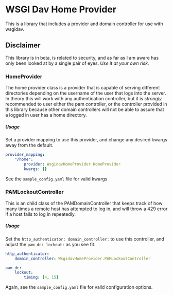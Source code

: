 # WSGI Dav Home Provider

This is a library that includes a provider and domain controller
for use with wsgidav.

## Disclaimer
This library is in beta, is related to security, and as far as I
am aware has only been looked at by a single pair of eyes. *Use
it at your own risk.*

### HomeProvider
The home provider class is a provider that is capable of serving
different directories depending on the username of the user that
logs into the server. In theory this will work with any authentication
controller, but it is *strongly* recommended to user either the pam
controller, or the controller provided in this library because
other domain controllers will not be able to assure that a
logged in user has a home directory.

##### Usage
Set a provider mapping to use this provider, and change any
desired kwargs away from the default.
```yaml
provider_mapping:
    "/home":
        provider: WsgidavHomeProvider.HomeProvider
        kwargs: {}
```
See the `sample_config.yaml` file for valid kwargs

### PAMLockoutController
This is an child class of the PAMDomainController that keeps track
of how many times a remote host has attempted to log in, and will
throw a 429 error if a host fails to log in repeatedly.

##### Usage
Set the `http_authenticator: domain_controller:` to use this
controller, and adjust the `pam_dc: lockout:` as you see fit.

```yaml
http_authenticator:
    domain_controller: WsgidavHomeProvider.PAMLockoutController

pam_dc:
    lockout:
        timing: [4, 15]
```

Again, see the `sample_config.yaml` file for valid configuration
options.
